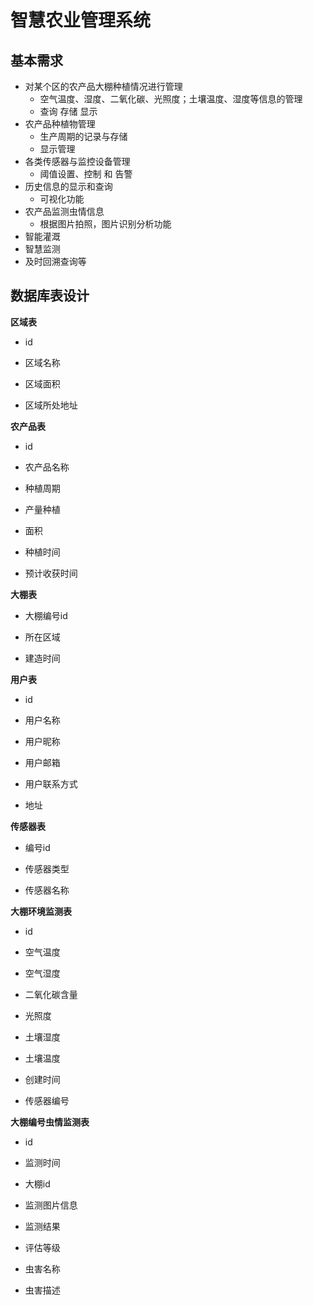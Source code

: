 # 智慧农业管理系统

## 基本需求

- 对某个区的农产品大棚种植情况进行管理
  - 空气温度、湿度、二氧化碳、光照度；土壤温度、湿度等信息的管理
  - 查询 存储 显示
- 农产品种植物管理
  - 生产周期的记录与存储
  - 显示管理
- 各类传感器与监控设备管理
  - 阈值设置、控制 和 告警
- 历史信息的显示和查询 
  - 可视化功能
- 农产品监测虫情信息
  - 根据图片拍照，图片识别分析功能
- 智能灌溉
- 智慧监测
- 及时回溯查询等

## 数据库表设计

**区域表**

- id

- 区域名称

- 区域面积

- 区域所处地址

**农产品表**

- id

- 农产品名称

- 种植周期

- 产量种植

- 面积

- 种植时间

- 预计收获时间

**大棚表**

- 大棚编号id

- 所在区域

- 建造时间

**用户表**

- id

- 用户名称

- 用户昵称

- 用户邮箱

- 用户联系方式

- 地址

**传感器表**

- 编号id

- 传感器类型

- 传感器名称

**大棚环境监测表**

- id

- 空气温度

- 空气湿度

- 二氧化碳含量

- 光照度

- 土壤湿度

- 土壤温度

- 创建时间

- 传感器编号

**大棚编号虫情监测表**

- id

- 监测时间

- 大棚id

- 监测图片信息

- 监测结果

- 评估等级

- 虫害名称

- 虫害描述